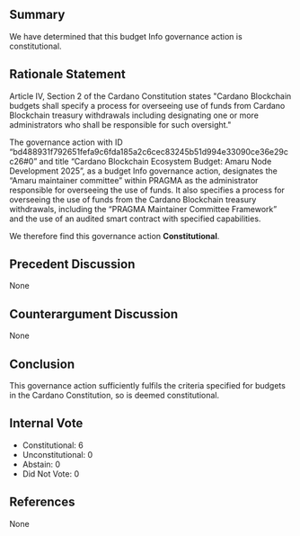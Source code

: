 ## Summary
We have determined that this budget Info governance action is constitutional.

## Rationale Statement
Article IV, Section 2 of the Cardano Constitution states "Cardano Blockchain budgets shall specify a process for overseeing use of funds from Cardano Blockchain treasury withdrawals including designating one or more administrators who shall be responsible for such oversight."

The governance action with ID “bd488931f792651fefa9c6fda185a2c6cec83245b51d994e33090ce36e29cc26#0” and title “Cardano Blockchain Ecosystem Budget: Amaru Node Development 2025”, as a budget Info governance action, designates the “Amaru maintainer committee” within PRAGMA as the administrator responsible for overseeing the use of funds. It also specifies a process for overseeing the use of funds from the Cardano Blockchain treasury withdrawals, including the “PRAGMA Maintainer Committee Framework” and the use of an audited smart contract with specified capabilities.

We therefore find this governance action **Constitutional**.

## Precedent Discussion
None

## Counterargument Discussion
None

## Conclusion
This governance action sufficiently fulfils the criteria specified for budgets in the Cardano Constitution, so is deemed constitutional.

## Internal Vote
- Constitutional: 6
- Unconstitutional: 0
- Abstain: 0
- Did Not Vote: 0

## References
None